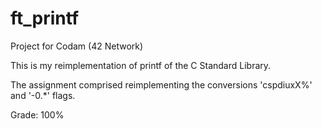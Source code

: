 # ft_printf

Project for Codam (42 Network)

This is my reimplementation of printf of the C Standard Library.

The assignment comprised reimplementing the conversions 'cspdiuxX%' and '-0.*' flags.

Grade: 100%
